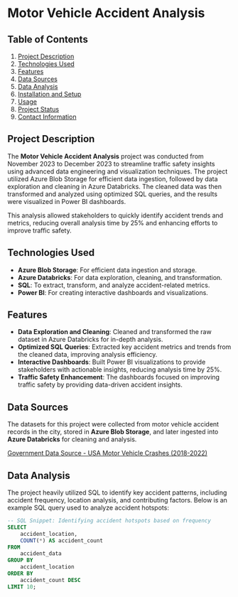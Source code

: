 # Motor Vehicle Accident Analysis

## Table of Contents
1. [Project Description](#project-description)
2. [Technologies Used](#technologies-used)
3. [Features](#features)
4. [Data Sources](#data-sources)
5. [Data Analysis](#data-analysis)
6. [Installation and Setup](#installation-and-setup)
7. [Usage](#usage)
8. [Project Status](#project-status)
9. [Contact Information](#contact-information)

## Project Description
The **Motor Vehicle Accident Analysis** project was conducted from November 2023 to December 2023 to streamline traffic safety insights using advanced data engineering and visualization techniques. The project utilized Azure Blob Storage for efficient data ingestion, followed by data exploration and cleaning in Azure Databricks. The cleaned data was then transformed and analyzed using optimized SQL queries, and the results were visualized in Power BI dashboards.

This analysis allowed stakeholders to quickly identify accident trends and metrics, reducing overall analysis time by 25% and enhancing efforts to improve traffic safety.

## Technologies Used
- **Azure Blob Storage**: For efficient data ingestion and storage.
- **Azure Databricks**: For data exploration, cleaning, and transformation.
- **SQL**: To extract, transform, and analyze accident-related metrics.
- **Power BI**: For creating interactive dashboards and visualizations.

## Features
- **Data Exploration and Cleaning**: Cleaned and transformed the raw dataset in Azure Databricks for in-depth analysis.
- **Optimized SQL Queries**: Extracted key accident metrics and trends from the cleaned data, improving analysis efficiency.
- **Interactive Dashboards**: Built Power BI visualizations to provide stakeholders with actionable insights, reducing analysis time by 25%.
- **Traffic Safety Enhancement**: The dashboards focused on improving traffic safety by providing data-driven accident insights.

## Data Sources
The datasets for this project were collected from motor vehicle accident records in the city, stored in **Azure Blob Storage**, and later ingested into **Azure Databricks** for cleaning and analysis.

 [Government Data Source - USA Motor Vehicle Crashes (2018-2022)
](https://github.com/user-attachments/assets/6440a58e-988c-4dda-9526-202c2453058d)

## Data Analysis
The project heavily utilized SQL to identify key accident patterns, including accident frequency, location analysis, and contributing factors. Below is an example SQL query used to analyze accident hotspots:

```sql
-- SQL Snippet: Identifying accident hotspots based on frequency
SELECT 
    accident_location,
    COUNT(*) AS accident_count
FROM 
    accident_data
GROUP BY 
    accident_location
ORDER BY 
    accident_count DESC
LIMIT 10;
